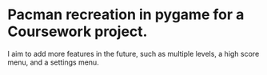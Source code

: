 # Pacman recreation in pygame for a Coursework project.

I aim to add more features in the future, such as multiple levels, a high score menu, and a settings menu.
